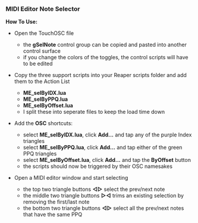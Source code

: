 ### MIDI Editor Note Selector
**How To Use:**  
- Open the TouchOSC file
	- the **gSelNote** control group can be copied and pasted into another control surface
	- if you change the colors of the toggles, the control scripts will have to be edited
- Copy the three support scripts into your Reaper scripts folder and add them to the Action List
	- **ME_selByIDX.lua**
	- **ME_selByPPQ.lua**
	- **ME_selByOffset.lua**
	- I split these into seperate files to keep the load time down
- Add the **OSC** shortcuts:
	- select **ME_selByIDX.lua**, click **Add...** and tap any of the purple Index triangles
	- select **ME_selByPPQ.lua**, click **Add...** and tap either of the green PPQ triangles
	- select **ME_selByOffset.lua**, click **Add...** and tap the **ByOffset** button
	- the scripts should now be triggered by their OSC namesakes

- Open a MIDI editor window and start selecting
	- the top two triangle buttons **◁▷** select the prev/next note
	- the middle two triangle buttons **▷◁** trims an existing selection by removing the first/last note
	- the bottom two triangle buttons **◁▷** select all the prev/next notes that have the same PPQ